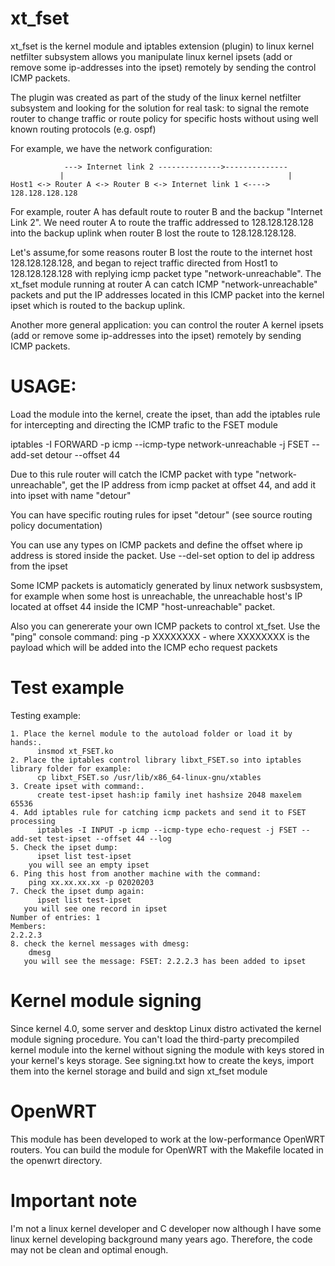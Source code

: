 # xt_fset

xt_fset is the kernel module and iptables extension (plugin) to linux kernel netfilter subsystem allows you manipulate linux kernel ipsets (add or remove some ip-addresses into the ipset) remotely by sending the control ICMP packets.

The plugin was created as part of the study of the linux kernel netfilter subsystem and looking for the solution for real task: to signal the remote router to change traffic or route policy for specific hosts without using well known routing protocols (e.g. ospf)

For example, we have the network configuration:

                ---> Internet link 2 -------------->--------------
               |                                                  |
    Host1 <-> Router A <-> Router B <-> Internet link 1 <----> 128.128.128.128

For example, router A has default route to router B and the backup "Internet Link 2". We need router A to route the traffic addressed to 128.128.128.128 into the backup uplink when router B lost the route to 128.128.128.128.

Let's assume,for some reasons router B lost the route to the internet host 128.128.128.128,
 and began to reject traffic directed from Host1 to 128.128.128.128 with replying icmp packet type "network-unreachable".
The xt_fset module running at router A can catch ICMP "network-unreachable" packets and put the IP addresses located in this ICMP packet into the kernel ipset which is routed to the backup uplink.

Another more general application: you can control the router A kernel ipsets (add or remove some ip-addresses into the ipset) remotely by sending ICMP packets.

# USAGE:

Load the module into the kernel, create the ipset, than add the iptables rule for intercepting and directing the ICMP trafic to the FSET module

iptables -I FORWARD -p icmp --icmp-type network-unreachable -j FSET --add-set detour --offset 44

Due to this rule router will catch the ICMP packet with type "network-unreachable", get the IP address from icmp packet at offset 44, and add it into ipset with name "detour"

You can have specific routing rules for ipset "detour" (see source routing policy documentation)

You can use any types on ICMP packets and define the offset where ip address is stored inside the packet.
Use --del-set option to del ip address from the ipset

Some ICMP packets is automaticly generated by linux network susbsystem, for example when some host is unreachable, the unreachable host's IP located at offset 44 inside the ICMP "host-unreachable" packet.

Also you can genererate your own ICMP packets to control xt_fset. 
Use the "ping" console command: ping -p XXXXXXXX - where XXXXXXXX is the payload which will be added into the ICMP echo request packets

# Test example

Testing example:

```
1. Place the kernel module to the autoload folder or load it by hands:.
      insmod xt_FSET.ko
2. Place the iptables control library libxt_FSET.so into iptables library folder for example:
      cp libxt_FSET.so /usr/lib/x86_64-linux-gnu/xtables
3. Create ipset with command:.
      create test-ipset hash:ip family inet hashsize 2048 maxelem 65536
4. Add iptables rule for catching icmp packets and send it to FSET processing
      iptables -I INPUT -p icmp --icmp-type echo-request -j FSET --add-set test-ipset --offset 44 --log
5. Check the ipset dump:
      ipset list test-ipset
    you will see an empty ipset
6. Ping this host from another machine with the command:
    ping xx.xx.xx.xx -p 02020203
7. Check the ipset dump again:
      ipset list test-ipset
   you will see one record in ipset
Number of entries: 1
Members:
2.2.2.3
8. check the kernel messages with dmesg:
    dmesg
   you will see the message: FSET: 2.2.2.3 has been added to ipset
```

# Kernel module signing

Since kernel 4.0, some server and desktop Linux distro activated the kernel module signing procedure. 
You can't load the third-party precompiled kernel module into the kernel without signing the module with keys stored in your kernel's keys storage. 
See signing.txt how to create the keys, import them into the kernel storage and build and sign xt_fset module

# OpenWRT

This module has been developed to work at the low-performance OpenWRT routers. You can build the module for OpenWRT with the Makefile located in the openwrt directory. 

# Important note

I'm not a linux kernel developer and C developer now although I have some linux kernel developing background many years ago. Therefore, the code may not be clean and optimal enough. 

